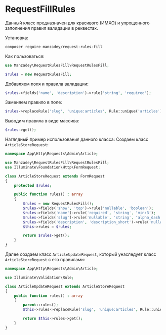 # RequestFillRules

Данный класс предназначен для красивого (ИМХО) и упрощенного заполнения правил валидации в реквестах.

Установка:
```bash
composer require manzadey/request-rules-fill
```

Как пользоваться:
```php
use Manzadey\RequestRulesFill\RequestRulesFill;

$rules = new RequestRulesFill;
```
Добавляем поля и правила валидации:
```php
$rules->fields('name', 'description')->rule('string', 'required');
```
Заменяем правило в поле:
```php
$rules->replaceRule('slug', 'unique:articles', Rule::unique('articles')->ignore($this->route('article')->id));
```
Выводим правила в виде массива:
```php
$rules->get();
```


Наглядный пример использования данного класса:
Создаем класс `ArticleStoreRequest`:
```php
namespace App\Http\Requests\Admin\Article;

use Manzadey\RequestRulesFill\RequestRulesFill;
use Illuminate\Foundation\Http\FormRequest;

class ArticleStoreRequest extends FormRequest
{
    protected $rules;

    public function rules() : array
    {
        $rules = new RequestRulesFill();
        $rules->fields('show', 'top')->rule('nullable', 'boolean');
        $rules->fields('name')->rule('required', 'string', 'min:3');
        $rules->fields('slug')->rule('nullable', 'string', 'alpha_dash', 'min:3', 'unique:articles');
        $rules->fields('description', 'description_short')->rule('nullable', 'string');
        $this->rules = $rules;

        return $rules->get();
    }
}
```

Далее создаем класс `ArticleUpdateRequest`, который унаследует класс `ArticleStoreRequest` с его правилами:
```php
namespace App\Http\Requests\Admin\Article;

use Illuminate\Validation\Rule;

class ArticleUpdateRequest extends ArticleStoreRequest
{
    public function rules() : array
    {
        parent::rules();
        $this->rules->replaceRule('slug', 'unique:articles', Rule::unique('articles')->ignore($this->route('article')->id));

        return $this->rules->get();
    }
}
```